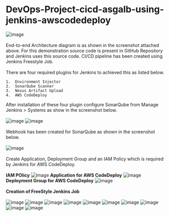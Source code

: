 # DevOps-Project-cicd-asgalb-using-jenkins-awscodedeploy
![image](https://github.com/singhritesh85/DevOps-Project-cicd-asgalb-using-jenkins-awscodedeploy/assets/56765895/7f1e8c68-f6fc-426b-9a48-24aa6f7a8ac6)
<br><br/>
End-to-end Architecture diagram is as shown in the screenshot attached above. For this demonstration source code is present in GitHub Repository and Jenkins uses this source code. CI/CD pipeline has been created using Jenkins Freestyle Job.
<br><br/>
There are four required plugins for Jenkins to achieved this as listed below.
```
1.	Environment Injector
2.	SonarQube Scanner
3.	Nexus Artifact Upload
4.	AWS CodeDeploy
```
After installation of these four plugin configure SonarQube from Manage Jenkins > Systems as show in the screenshot below.
<br><br/>
![image](https://github.com/singhritesh85/DevOps-Project-cicd-asgalb-using-jenkins-awscodedeploy/assets/56765895/781905d0-dbed-4979-bb9c-0ccd061cdd9f)
![image](https://github.com/singhritesh85/DevOps-Project-cicd-asgalb-using-jenkins-awscodedeploy/assets/56765895/1d8b6cc0-b344-416b-81b1-15a5b3f8c2ba)
<br><br/>
Webhook has been created for SonarQube as shown in the screenshot below.
<br><br/>
![image](https://github.com/singhritesh85/DevOps-Project-cicd-asgalb-using-jenkins-awscodedeploy/assets/56765895/776a2af7-9cbe-475a-b8a9-17f6bb7f17d6)
<br><br/>
Create Application, Deployment Group and an IAM Policy which is required by Jenkins for AWS CodeDeploy.
<br><br/>
**IAM POlicy**
![image](https://github.com/singhritesh85/DevOps-Project-cicd-asgalb-using-jenkins-awscodedeploy/assets/56765895/b60a37c2-3cf5-4475-a6e4-7a203fb6a07e)
**Application for AWS CodeDeploy**
![image](https://github.com/singhritesh85/DevOps-Project-cicd-asgalb-using-jenkins-awscodedeploy/assets/56765895/ae1f8381-d53a-406f-8a77-b353b7b665c8)
**Deployment Group for AWS CodeDeploy**
![image](https://github.com/singhritesh85/DevOps-Project-cicd-asgalb-using-jenkins-awscodedeploy/assets/56765895/40471488-8274-4057-be95-a247b63ed02d)
<br><br/>
**Creation of FreeStyle Jenkins Job**
<br><br/>
![image](https://github.com/singhritesh85/DevOps-Project-cicd-asgalb-using-jenkins-awscodedeploy/assets/56765895/a7d87b83-57de-41f4-ae45-bca5374f80ae)
![image](https://github.com/singhritesh85/DevOps-Project-cicd-asgalb-using-jenkins-awscodedeploy/assets/56765895/b44c3ed4-7dd5-44e9-94cc-ba6fc68519e3)
![image](https://github.com/singhritesh85/DevOps-Project-cicd-asgalb-using-jenkins-awscodedeploy/assets/56765895/365377f2-8d5e-4149-9406-a2e800d67fa3)
![image](https://github.com/singhritesh85/DevOps-Project-cicd-asgalb-using-jenkins-awscodedeploy/assets/56765895/cd7eecf7-a29c-43fb-92d9-ef5321464537)
![image](https://github.com/singhritesh85/DevOps-Project-cicd-asgalb-using-jenkins-awscodedeploy/assets/56765895/c89dd6a8-0b5c-436e-8006-192c0d6155d9)
![image](https://github.com/singhritesh85/DevOps-Project-cicd-asgalb-using-jenkins-awscodedeploy/assets/56765895/088bae04-678f-43af-89d5-502aa184fe32)
![image](https://github.com/singhritesh85/DevOps-Project-cicd-asgalb-using-jenkins-awscodedeploy/assets/56765895/2cc7e787-cf70-4003-a1e2-06d4151b8306)
![image](https://github.com/singhritesh85/DevOps-Project-cicd-asgalb-using-jenkins-awscodedeploy/assets/56765895/2c9ea988-be2e-4edb-a986-29b4374bc6c2)
![image](https://github.com/singhritesh85/DevOps-Project-cicd-asgalb-using-jenkins-awscodedeploy/assets/56765895/ebf62259-ff3a-4026-a69d-34968b88f800)
![image](https://github.com/singhritesh85/DevOps-Project-cicd-asgalb-using-jenkins-awscodedeploy/assets/56765895/29bbb9f3-c291-4559-9e53-7c6a144c6234)
